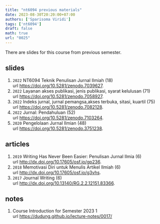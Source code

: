 ```yaml
---
title: "nt6094 previous materials"
date: 2023-08-30T20:20:00+07:00
authors: ['Sparisoma Viridi']
tags: ['nt6094']
draft: false
math: true
url: "0025"
---
```

There are slides for this course from previous semester.

## slides
1. `2022` NT6094 Teknik Penulisan Jurnal Ilmiah (18) \
  url https://doi.org/10.5281/zenodo.7039627.
2. `2022` Layanan akses publikasi, jenis publikasi, syarat kelulusan (71) \
  url https://doi.org/10.5281/zenodo.7058927.
3. `2022` Indeks jurnal, jurnal pemangsa,akses terbuka, sitasi, kuartil (75) \
  url https://doi.org/10.5281/zenodo.7082128.
4. `2022` Jurnal: Pendahuluan (52) \
  url https://doi.org/10.5281/zenodo.7103264.
5. `2020` Pengelolaan Jurnal Ilmian (48) \
  url https://doi.org/10.5281/zenodo.3751238.


## articles
1. `2019` Writing Has Never Been Easier: Penulisan Jurnal Ilmia (6) \
  url http://dx.doi.org/10.17605/osf.io/gp236.
2. `2018` Memotivasi Diri untuk Menulis Artikel Ilmiah (6) \
  url http://dx.doi.org/10.17605/osf.io/g3vhs.
3. `2017` Journal Writing (6) \
  url http://dx.doi.org/10.13140/RG.2.2.12151.83366.


## notes
1. Course Introduction for Semester 2023 1 \
  url https://dudung.github.io/lecture-notes/0017/
